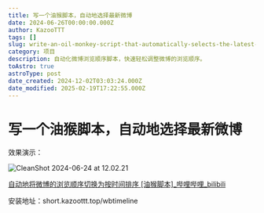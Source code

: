 ```yaml
---
title: 写一个油猴脚本，自动地选择最新微博
date: 2024-06-26T00:00:00.000Z
author: KazooTTT
tags: []
slug: write-an-oil-monkey-script-that-automatically-selects-the-latest-tweets
category: 项目
description: 自动化微博浏览顺序脚本，快速轻松调整微博的浏览顺序。
toAstro: true
astroType: post
date_created: 2024-12-02T03:03:24.000Z
date_modified: 2025-02-19T17:22:55.000Z
---
```


# 写一个油猴脚本，自动地选择最新微博

效果演示：

![CleanShot 2024-06-24 at 12.02.21](<https://pictures.kazoottt.top/2024/06/20240626-7c865e7ad92efd6f2b352c7e25066eb9.gif>)

[自动地将微博的浏览顺序切换为按时间排序 \[油猴脚本\]\_哔哩哔哩\_bilibili](<https://www.bilibili.com/video/BV1ji37eaEF8/?vd_source=2fb17edde94db73875894dd00309c394>)

安装地址：short.kazoottt.top/wbtimeline
